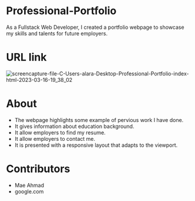 # Professional-Portfolio
As a Fullstack Web Developer, I created a portfolio webpage to showcase my skills and talents for future employers.

# URL link
![screencapture-file-C-Users-alara-Desktop-Professional-Portfolio-index-html-2023-03-16-19_38_02](https://user-images.githubusercontent.com/122010497/225786341-dd8fa140-0143-4936-bc47-ad0dc0cc9544.png)



# About
- The webpage highlights some example of pervious work I have done. 
- It gives information about education background.
- It allow employers to find my resume. 
- It allow employers to contact me. 
- It is presented with a responsive layout that adapts to the viewport. 

# Contributors
- Mae Ahmad
- google.com
